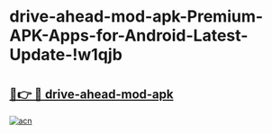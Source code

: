 # drive-ahead-mod-apk-Premium-APK-Apps-for-Android-Latest-Update-!w1qjb

# <h2><a href="https://apboub.esa.edu.pl?title=drive-ahead-mod-apk&ref=w1qjb">🔗👉 🔴 drive-ahead-mod-apk</a></h2>

[![acn](https://github.com/user-attachments/assets/0f9c940e-d8b0-45ae-aac7-cd30a18b3e1c)](https://apboub.esa.edu.pl?title=drive-ahead-mod-apk&ref=w1qjb)

